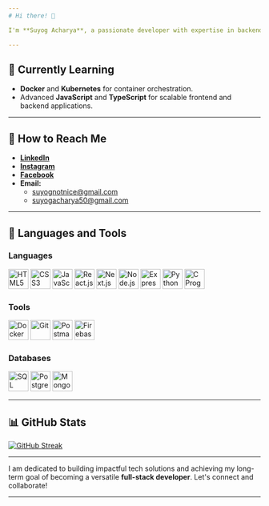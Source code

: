 ```yaml
---
# Hi there! 👋  

I'm **Suyog Acharya**, a passionate developer with expertise in backend development and growing skills in full-stack development. My interests span **web development**, **open-source contributions**, and **machine learning**, where I aim to create efficient and scalable solutions.  

---
```


## 🌱 Currently Learning  

- **Docker** and **Kubernetes** for container orchestration.  
- Advanced **JavaScript** and **TypeScript** for scalable frontend and backend applications.  

---

## 📢 How to Reach Me  

- [**LinkedIn**](https://www.linkedin.com/in/acharyasuyog/)  
- [**Instagram**](https://www.instagram.com/suyognotnice)  
- [**Facebook**](https://www.facebook.com/suyognotnice)  
- **Email:**  
  - suyognotnice@gmail.com  
  - suyogacharya50@gmail.com  

---

## 🔧 Languages and Tools  

### **Languages**  
<p align="left"> <img src="https://cdn.jsdelivr.net/gh/devicons/devicon/icons/html5/html5-original.svg" alt="HTML5" width="40" height="40" /> <img src="https://cdn.jsdelivr.net/gh/devicons/devicon/icons/css3/css3-original.svg" alt="CSS3" width="40" height="40" /> <img src="https://cdn.jsdelivr.net/gh/devicons/devicon/icons/javascript/javascript-original.svg" alt="JavaScript" width="40" height="40" /> <img src="https://cdn.jsdelivr.net/gh/devicons/devicon/icons/react/react-original.svg" alt="React.js" width="40" height="40" /> <img src="https://cdn.jsdelivr.net/gh/devicons/devicon/icons/nextjs/nextjs-line.svg" alt="Next.js" width="40" height="40" /> <img src="https://cdn.jsdelivr.net/gh/devicons/devicon/icons/nodejs/nodejs-original.svg" alt="Node.js" width="40" height="40" /> <img src="https://cdn.jsdelivr.net/gh/devicons/devicon/icons/express/express-original-wordmark.svg" alt="Express.js" width="40" height="40" style="background-color:white" /> <img src="https://cdn.jsdelivr.net/gh/devicons/devicon/icons/python/python-original.svg" alt="Python" width="40" height="40" /> <img src="https://cdn.jsdelivr.net/gh/devicons/devicon/icons/c/c-original.svg" alt="C Programming" width="40" height="40" /> </p>

### **Tools**  
<p align="left">
  <img src="https://cdn.jsdelivr.net/gh/devicons/devicon/icons/docker/docker-original.svg" alt="Docker" width="40" height="40" />
  <img src="https://cdn.jsdelivr.net/gh/devicons/devicon/icons/git/git-original.svg" alt="Git" width="40" height="40" />
  <img src="https://cdn.jsdelivr.net/gh/devicons/devicon/icons/postman/postman-original.svg" alt="Postman" width="40" height="40" />
  <img src="https://cdn.jsdelivr.net/gh/devicons/devicon/icons/firebase/firebase-plain.svg" alt="Firebase" width="40" height="40" />
</p>

### **Databases**  
<p align="left">
  <img src="https://cdn.jsdelivr.net/gh/devicons/devicon/icons/mysql/mysql-original.svg" alt="SQL" width="40" height="40" />
  <img src="https://cdn.jsdelivr.net/gh/devicons/devicon/icons/postgresql/postgresql-original.svg" alt="PostgreSQL" width="40" height="40" />
  <img src="https://cdn.jsdelivr.net/gh/devicons/devicon/icons/mongodb/mongodb-original.svg" alt="MongoDB" width="40" height="40" />
</p>

---

## 📊 GitHub Stats  

[![GitHub Streak](https://streak-stats.demolab.com/?user=acharyasuyog)](https://git.io/streak-stats)  

---

I am dedicated to building impactful tech solutions and achieving my long-term goal of becoming a versatile **full-stack developer**. Let's connect and collaborate!  

---  
